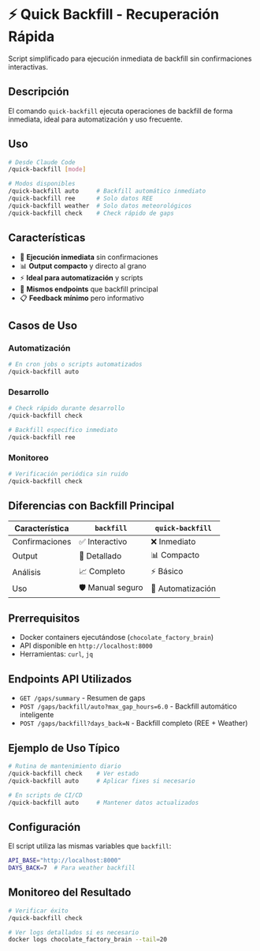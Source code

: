 # ⚡ Quick Backfill - Recuperación Rápida

Script simplificado para ejecución inmediata de backfill sin confirmaciones interactivas.

## Descripción

El comando `quick-backfill` ejecuta operaciones de backfill de forma inmediata, ideal para automatización y uso frecuente.

## Uso

```bash
# Desde Claude Code
/quick-backfill [mode]

# Modos disponibles
/quick-backfill auto     # Backfill automático inmediato
/quick-backfill ree      # Solo datos REE
/quick-backfill weather  # Solo datos meteorológicos
/quick-backfill check    # Check rápido de gaps
```

## Características

- 🚀 **Ejecución inmediata** sin confirmaciones
- 📊 **Output compacto** y directo al grano
- ⚡ **Ideal para automatización** y scripts
- 🔄 **Mismos endpoints** que backfill principal
- 📋 **Feedback mínimo** pero informativo

## Casos de Uso

### Automatización
```bash
# En cron jobs o scripts automatizados
/quick-backfill auto
```

### Desarrollo
```bash
# Check rápido durante desarrollo
/quick-backfill check

# Backfill específico inmediato
/quick-backfill ree
```

### Monitoreo
```bash
# Verificación periódica sin ruido
/quick-backfill check
```

## Diferencias con Backfill Principal

| Característica | `backfill` | `quick-backfill` |
|---------------|------------|------------------|
| Confirmaciones | ✅ Interactivo | ❌ Inmediato |
| Output | 🎨 Detallado | 📊 Compacto |
| Análisis | 📈 Completo | ⚡ Básico |
| Uso | 🛡️ Manual seguro | 🚀 Automatización |

## Prerrequisitos

- Docker containers ejecutándose (`chocolate_factory_brain`)
- API disponible en `http://localhost:8000`
- Herramientas: `curl`, `jq`

## Endpoints API Utilizados

- `GET /gaps/summary` - Resumen de gaps
- `POST /gaps/backfill/auto?max_gap_hours=6.0` - Backfill automático inteligente
- `POST /gaps/backfill?days_back=N` - Backfill completo (REE + Weather)

## Ejemplo de Uso Típico

```bash
# Rutina de mantenimiento diario
/quick-backfill check    # Ver estado
/quick-backfill auto     # Aplicar fixes si necesario

# En scripts de CI/CD
/quick-backfill auto     # Mantener datos actualizados
```

## Configuración

El script utiliza las mismas variables que `backfill`:

```bash
API_BASE="http://localhost:8000"
DAYS_BACK=7  # Para weather backfill
```

## Monitoreo del Resultado

```bash
# Verificar éxito
/quick-backfill check

# Ver logs detallados si es necesario
docker logs chocolate_factory_brain --tail=20
```